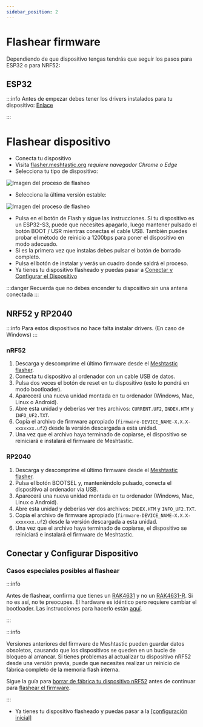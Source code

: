 ```yaml
---
sidebar_position: 2
---
```


# Flashear firmware

Dependiendo de que dispositivo tengas tendrás que seguir los pasos para ESP32 o para NRF52:

## ESP32

:::info
Antes de empezar debes tener los drivers instalados para tu dispositivo: [Enlace](/docs/guias/configuracion-inicial)

:::

# Flashear dispositivo

- Conecta tu dispositivo
- Visita [flasher.meshtastic.org](https://flasher.meshtastic.org) _*requiere navegador Chrome o Edge*_
- Selecciona tu tipo de dispositivo:

![Imagen del proceso de flasheo](/img/guias/flasher1.png)

- Selecciona la última versión estable:

![Imagen del proceso de flasheo](/img/guias/flasher2.png)

- Pulsa en el botón de Flash y sigue las instrucciones. Si tu dispositivo es un ESP32-S3, puede que necesites apagarlo, luego mantener pulsado el botón BOOT / USR mientras conectas el cable USB.
  También puedes probar el método de reinicio a 1200bps para poner el dispositivo en modo adecuado.
- Si es la primera vez que instalas debes pulsar el botón de borrado completo.
- Pulsa el botón de instalar y verás un cuadro donde saldrá el proceso.
- Ya tienes tu dispositivo flasheado y puedas pasar a [Conectar y Configurar el Dispositivo](https://meshtastic-es-community.github.io/docs/guias/configuracion-inicial#conectar-y-configurar-el-dispositivo)

:::danger
Recuerda que no debes encender tu dispositivo sin una antena conectada
:::


## NRF52 y RP2040

:::info
Para estos dispositivos no hace falta instalar drivers. (En caso de Windows)
:::

### nRF52

1. Descarga y descomprime el último firmware desde el [Meshtastic flasher](https://flasher.meshtastic.org/).
2. Conecta tu dispositivo al ordenador con un cable USB de datos.
3. Pulsa dos veces el botón de reset en tu dispositivo (esto lo pondrá en modo bootloader).
4. Aparecerá una nueva unidad montada en tu ordenador (Windows, Mac, Linux o Android).
5. Abre esta unidad y deberías ver tres archivos: `CURRENT.UF2`, `INDEX.HTM` y `INFO_UF2.TXT`.
6. Copia el archivo de firmware apropiado (`firmware-DEVICE_NAME-X.X.X-xxxxxxx.uf2`) desde la versión descargada a esta unidad.
7. Una vez que el archivo haya terminado de copiarse, el dispositivo se reiniciará e instalará el firmware de Meshtastic.

### RP2040

1. Descarga y descomprime el último firmware desde el [Meshtastic flasher](https://flasher.meshtastic.org/).
2. Pulsa el botón BOOTSEL y, manteniéndolo pulsado, conecta el dispositivo al ordenador vía USB.
3. Aparecerá una nueva unidad montada en tu ordenador (Windows, Mac, Linux o Android).
4. Abre esta unidad y deberías ver dos archivos: `INDEX.HTM` y `INFO_UF2.TXT`.
5. Copia el archivo de firmware apropiado (`firmware-DEVICE_NAME-X.X.X-xxxxxxx.uf2`) desde la versión descargada a esta unidad.
6. Una vez que el archivo haya terminado de copiarse, el dispositivo se reiniciará e instalará el firmware de Meshtastic.

## Conectar y Configurar Dispositivo

### Casos especiales posibles al flashear

:::info

Antes de flashear, confirma que tienes un [RAK4631](https://docs.rakwireless.com/product-categories/wisblock/rak4631/overview) y no un [RAK4631-R](https://docs.rakwireless.com/product-categories/wisblock/rak4631-r/overview). Si no es así, no te preocupes. El hardware es idéntico pero requiere cambiar el bootloader. Las instrucciones para hacerlo están [aquí](https://meshtastic.org/docs/getting-started/flashing-firmware/nrf52/convert-rak4631r/).

:::

:::info

Versiones anteriores del firmware de Meshtastic pueden guardar datos obsoletos, causando que los dispositivos se queden en un bucle de bloqueo al arrancar. Si tienes problemas al actualizar tu dispositivo nRF52 desde una versión previa, puede que necesites realizar un reinicio de fábrica completo de la memoria flash interna.

Sigue la guía para <a href="https://meshtastic.org/docs/getting-started/flashing-firmware/nrf52/nrf52-erase/" target="_blank" rel="noopener noreferrer">borrar de fábrica tu dispositivo nRF52</a> antes de continuar para <a href="#flash-firmware">flashear el firmware</a>.

:::

- Ya tienes tu dispositivo flasheado y puedas pasar a la [[configuración inicial]](https://meshtastic-es-community.github.io/docs/guias/configuracion-inicial#conectar-y-configurar-el-dispositivo)
